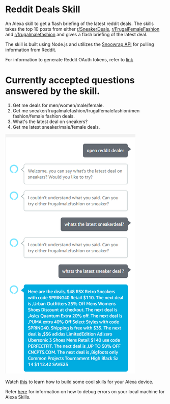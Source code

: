 # Reddit Deals Skill
An Alexa skill to get a flash briefing of the latest reddit deals. The skills takes the top 10 posts from either [r/SneakerDeals](https://www.reddit.com/r/SneakerDeals/), [r/FrugalFemaleFashion](https://www.reddit.com/r/FrugalFemaleFashion/) and [r/frugalmalefashion](https://www.reddit.com/r/frugalmalefashion/) and gives a flash briefing of the latest deal.

The skill is built using Node.js and utilizes the [Snoowrap API](https://github.com/not-an-aardvark/snoowrap) for pulling information from Reddit.

For information to generate Reddit OAuth tokens, refer to [link](https://browntreelabs.com/scraping-reddits-api-with-snoowrap/)

# Currently accepted questions answered by the skill.

1. Get me deals for men/women/male/female.
2. Get me sneaker/frugalmalefashion/frugalfemalefashion/men fashion/female fashion deals.
3. What's the latest deal on sneakers?
4. Get me latest sneaker/male/female deals.

![Skill demo](https://github.com/ak1132/RedditDealsSkill/blob/master/working.png)

Watch [this](https://www.youtube.com/watch?v=CzTKDu7Qgjs&list=PL2KJmkHeYQTO65ko4I--OC-7CC_Cjg8sS) to learn how to build some cool skills for your Alexa device.

Refer [here](https://developer.amazon.com/blogs/alexa/post/77c8f0b9-e9ee-48a9-813f-86cf7bf86747/setup-your-local-environment-for-debugging-an-alexa-skill) for information on how to debug errors on your local machine for Alexa Skills.
